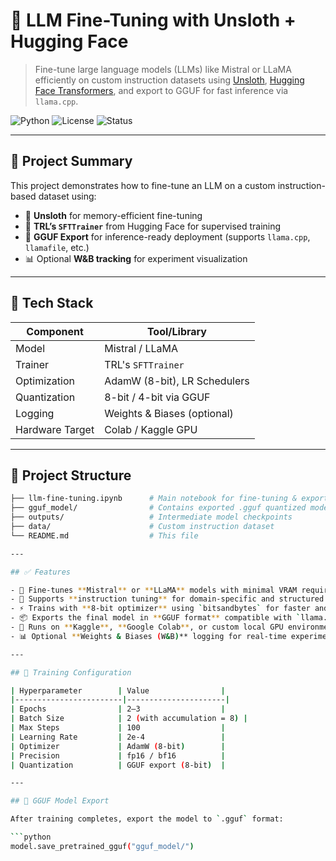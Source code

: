 # 🚀 LLM Fine-Tuning with Unsloth + Hugging Face

> Fine-tune large language models (LLMs) like Mistral or LLaMA efficiently on custom instruction datasets using [Unsloth](https://github.com/unslothai/unsloth), [Hugging Face Transformers](https://huggingface.co/docs/transformers), and export to GGUF for fast inference via `llama.cpp`.

![Python](https://img.shields.io/badge/python-3.10+-blue)
![License](https://img.shields.io/github/license/himaenshuu/llm-fine-tuning)
![Status](https://img.shields.io/badge/status-active-success)

---

## 📌 Project Summary

This project demonstrates how to fine-tune an LLM on a custom instruction-based dataset using:

- 🧠 **Unsloth** for memory-efficient fine-tuning
- 🔧 **TRL’s `SFTTrainer`** from Hugging Face for supervised training
- 💾 **GGUF Export** for inference-ready deployment (supports `llama.cpp`, `llamafile`, etc.)
- 📊 Optional **W&B tracking** for experiment visualization

---

## 🧱 Tech Stack

| Component       | Tool/Library               |
|-----------------|----------------------------|
| Model           | Mistral / LLaMA            |
| Trainer         | TRL's `SFTTrainer`         |
| Optimization    | AdamW (8-bit), LR Schedulers |
| Quantization    | 8-bit / 4-bit via GGUF     |
| Logging         | Weights & Biases (optional) |
| Hardware Target | Colab / Kaggle GPU         |

---

## 📂 Project Structure

```bash
├── llm-fine-tuning.ipynb      # Main notebook for fine-tuning & export
├── gguf_model/                # Contains exported .gguf quantized model
├── outputs/                   # Intermediate model checkpoints
├── data/                      # Custom instruction dataset
└── README.md                  # This file

---

## ✅ Features

- 🔧 Fine-tunes **Mistral** or **LLaMA** models with minimal VRAM requirements
- 🧠 Supports **instruction tuning** for domain-specific and structured tasks
- ⚡ Trains with **8-bit optimizer** using `bitsandbytes` for faster and lighter execution
- 📦 Exports the final model in **GGUF format** compatible with `llama.cpp`, `llamafile`, etc.
- 🎯 Runs on **Kaggle**, **Google Colab**, or custom local GPU environments
- 📊 Optional **Weights & Biases (W&B)** logging for real-time experiment tracking

---

## 🧪 Training Configuration

| Hyperparameter        | Value                |
|------------------------|----------------------|
| Epochs                | 2–3                  |
| Batch Size            | 2 (with accumulation = 8) |
| Max Steps             | 100                  |
| Learning Rate         | 2e-4                 |
| Optimizer             | AdamW (8-bit)        |
| Precision             | fp16 / bf16          |
| Quantization          | GGUF export (8-bit)  |

---

## 💾 GGUF Model Export

After training completes, export the model to `.gguf` format:

```python
model.save_pretrained_gguf("gguf_model/")

